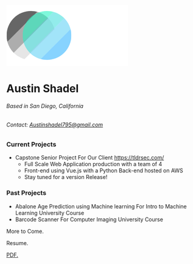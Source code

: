 ![Image](./logo9.png) 
# Austin Shadel
###### Based in San Diego, California 
###### Contact: Austinshadel795@gmail.com

### Current Projects

+ Capstone Senior Project For Our Client https://tldrsec.com/ 
  + Full Scale Web Application production with a team of 4
  + Front-end using Vue.js with a Python Back-end hosted on AWS
  + Stay tuned for a version Release!

### Past Projects

+ Abalone Age Prediction using Machine learning For Intro to Machine Learning University Course
+ Barcode Scanner For Computer Imaging University Course

More to Come.

Resume.

<a href="username.github.io/resume2021.pdf" target="_blank">PDF.</a>

